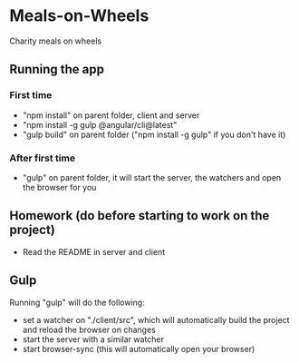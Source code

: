 # Meals-on-Wheels
Charity meals on wheels

## Running the app
### First time
* "npm install" on parent folder, client and server
* "npm install -g gulp @angular/cli@latest"
* "gulp build" on parent folder ("npm install -g gulp" if you don't have it)

### After first time
* "gulp" on parent folder, it will start the server, the watchers and open the browser for you

## Homework (do before starting to work on the project)
* Read the README in server and client

## Gulp
Running "gulp" will do the following:
* set a watcher on "./client/src", which will automatically build the project and reload the browser on changes
* start the server with a similar watcher
* start browser-sync (this will automatically open your browser)
